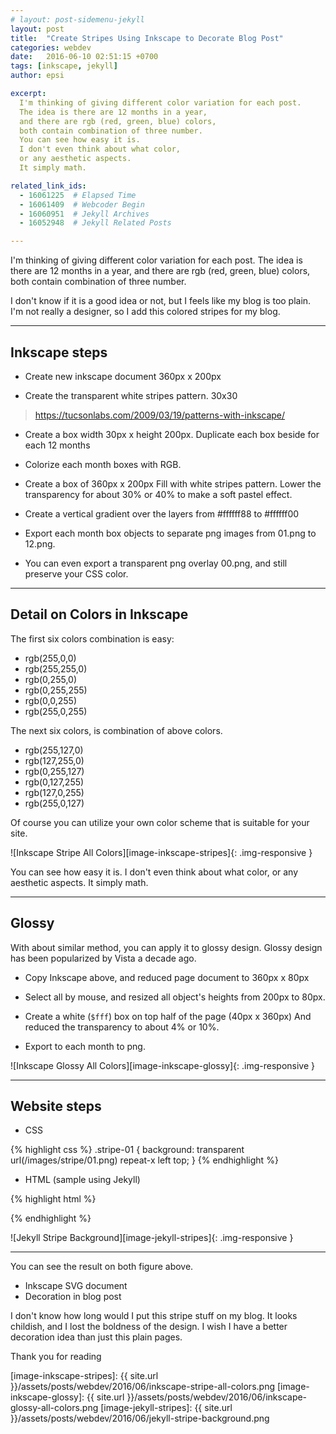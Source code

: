 ```yaml
---
# layout: post-sidemenu-jekyll
layout: post
title:  "Create Stripes Using Inkscape to Decorate Blog Post"
categories: webdev
date:   2016-06-10 02:51:15 +0700
tags: [inkscape, jekyll]
author: epsi

excerpt:
  I'm thinking of giving different color variation for each post.
  The idea is there are 12 months in a year,
  and there are rgb (red, green, blue) colors,
  both contain combination of three number.
  You can see how easy it is. 
  I don't even think about what color,
  or any aesthetic aspects. 
  It simply math.

related_link_ids: 
  - 16061225  # Elapsed Time
  - 16061409  # Webcoder Begin
  - 16060951  # Jekyll Archives  
  - 16052948  # Jekyll Related Posts

---
```


I'm thinking of giving different color variation for each post.
The idea is there are 12 months in a year,
and there are rgb (red, green, blue) colors,
both contain combination of three number.

I don't know if it is a good idea or not,
but I feels like my blog is too plain.
I'm not really a designer, 
so I add this colored stripes for my blog.

-- -- --

## Inkscape steps

* Create new inkscape document 360px x 200px

* Create the transparent white stripes pattern. 30x30

> <https://tucsonlabs.com/2009/03/19/patterns-with-inkscape/>

* Create a box width 30px x height 200px. 
  Duplicate each box beside for each 12 months 

* Colorize each month boxes with RGB.

* Create a box of 360px x 200px
  Fill with white stripes pattern.
  Lower the transparency for about 30% or 40% to make a soft pastel effect.

* Create a vertical gradient over the layers from #ffffff88 to #ffffff00

* Export each month box objects to separate png images 
  from 01.png to 12.png.

* You can even export a transparent png overlay 00.png,
  and still preserve your CSS color.

-- -- --

## Detail on Colors in Inkscape

The first six colors combination is easy:

* rgb(255,0,0)
* rgb(255,255,0)
* rgb(0,255,0)
* rgb(0,255,255)
* rgb(0,0,255)
* rgb(255,0,255)

The next six colors, is combination of above colors.

* rgb(255,127,0)
* rgb(127,255,0)
* rgb(0,255,127)
* rgb(0,127,255)
* rgb(127,0,255)
* rgb(255,0,127)

Of course you can utilize your own color scheme that is suitable for your site.

![Inkscape Stripe All Colors][image-inkscape-stripes]{: .img-responsive }

You can see how easy it is. 
I don't even think about what color,
or any aesthetic aspects. 
It simply math.

-- -- --

## Glossy

With about similar method, you can apply it to glossy design.
Glossy design has been popularized by Vista a decade ago.

* Copy Inkscape above, and reduced page document to 360px x 80px

* Select all by mouse, and resized all object's heights from 200px to 80px.

* Create a white (<code>$fff</code>) box on top half of the page (40px x 360px)
  And reduced the transparency to about 4% or 10%.

* Export to each month to png.



![Inkscape Glossy All Colors][image-inkscape-glossy]{: .img-responsive }

-- -- --

## Website steps

* CSS

{% highlight css %}
.stripe-01 {
    background: transparent url(/images/stripe/01.png) repeat-x left top;
}
{% endhighlight %}

* HTML (sample using Jekyll)

{% highlight html %}
<article class="post well stripe-{{ page.date | date: '%m' }}">
{% endhighlight %}

![Jekyll Stripe Background][image-jekyll-stripes]{: .img-responsive }

-- -- --

You can see the result on both figure above.

* Inkscape SVG document
* Decoration in blog post

I don't know how long would I put this stripe stuff on my blog.
It looks childish, and I lost the boldness of the design.
I wish I have a better decoration idea than just this plain pages.

Thank you for reading



[//]: <> ( -- -- -- links below -- -- -- )

[image-inkscape-stripes]: {{ site.url }}/assets/posts/webdev/2016/06/inkscape-stripe-all-colors.png
[image-inkscape-glossy]: {{ site.url }}/assets/posts/webdev/2016/06/inkscape-glossy-all-colors.png
[image-jekyll-stripes]: {{ site.url }}/assets/posts/webdev/2016/06/jekyll-stripe-background.png


